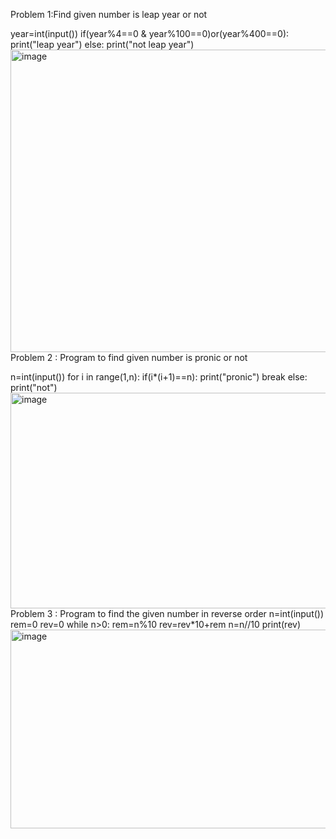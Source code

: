 Problem 1:Find given number is leap year or not

year=int(input())
if(year%4==0 & year%100==0)or(year%400==0):
    print("leap year")
else:
    print("not leap year")
<img width="1274" height="484" alt="image" src="https://github.com/user-attachments/assets/415d2a36-b79b-4216-b0b4-8e5023d729b6" />
Problem 2 : Program to find given number is pronic or not

n=int(input())
for i in range(1,n):
    if(i*(i+1)==n):
        print("pronic")
        break
else:
    print("not")
    <img width="1270" height="345" alt="image" src="https://github.com/user-attachments/assets/da75e7bc-7995-4ef7-b465-58ebc410a7db" />
Problem 3 : Program to find the given number in reverse order 
n=int(input())
rem=0
rev=0
while n>0:
    rem=n%10
    rev=rev*10+rem
    n=n//10
print(rev)
    <img width="1226" height="318" alt="image" src="https://github.com/user-attachments/assets/74e3cb77-060a-4ec9-a86c-77cff81f371e" />

    
